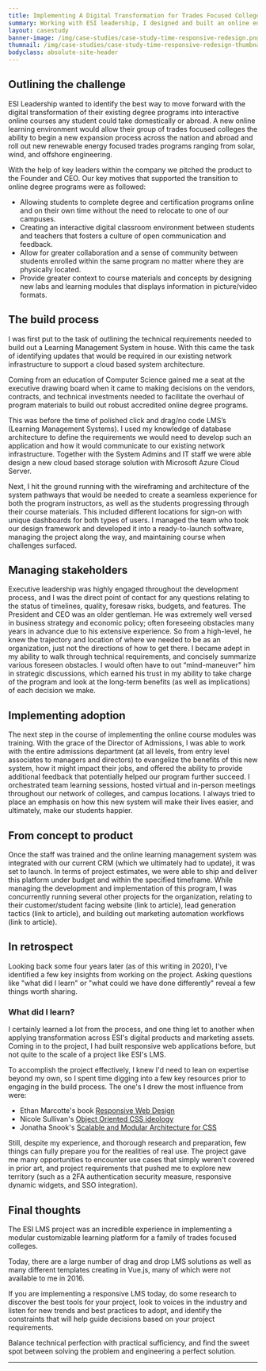 ```yaml
---
title: Implementing A Digital Transformation for Trades Focused Colleges
summary: Working with ESI leadership, I designed and built an online education platform for their family of colleges. This was instrumental in the advancement of internationally accreddited degree programs to get students industry certifications around the world. Read about some of the challenges and opportunities we discovered in implementing an online focused education platform.
layout: casestudy
banner-image: /img/case-studies/case-study-time-responsive-redesign.png
thumnail: /img/case-studies/case-study-time-responsive-redesign-thumbnail.png
bodyclass: absolute-site-header
---
```


## Outlining the challenge

ESI Leadership wanted to identify the best way to move forward with the digital transformation of their existing degree programs into interactive online courses any student could take domestically or abroad. A new online learning environment would allow their group of trades focused colleges the ability to begin a new expansion process across the nation and abroad and roll out new renewable energy focused trades programs ranging from solar, wind, and offshore engineering.

With the help of key leaders within the company we pitched the product to the Founder and CEO. Our key motives that supported the transition to online degree programs were as followed:

- Allowing students to complete degree and certification programs online and on their own time without the need to relocate to one of our campuses.
- Creating an interactive digital classroom environment between students and teachers that fosters a culture of open communication and feedback.
- Allow for greater collaboration and a sense of community between students enrolled within the same program no matter where they are physically located.
- Provide greater context to course materials and concepts by designing new labs and learning modules that displays information in picture/video formats.

## The build process

I was first put to the task of outlining the technical requirements needed to build out a Learning Management System in house. With this came the task of identifying updates that would be required in our existing network infrastructure to support a cloud based system architecture. 

Coming from an education of Computer Science gained me a seat at the executive drawing board when it came to making decisions on the vendors, contracts, and technical investments needed to facilitate the overhaul of program materials to build out robust accredited online degree programs. 

This was before the time of polished click and drag/no code LMS’s (Learning Management Systems). I used my knowledge of database architecture to define the requirements we would need to develop such an application and how it would communicate to our existing network infrastructure. Together with the System Admins and IT staff we were able design a new cloud based storage solution with Microsoft Azure Cloud Server.

Next, I hit the ground running with the wireframing and architecture of the system pathways that would be needed to create a seamless experience for both the program instructors, as well as the students progressing through their course materials. This included different locations for sign-on with unique dashboards for both types of users. I managed the team who took our design framework and developed it into a ready-to-launch software, managing the project along the way, and maintaining course when challenges surfaced.

## Managing stakeholders

Executive leadership was highly engaged throughout the development process, and I was the direct point of contact for any questions relating to the status of timelines, quality, foresaw risks, budgets, and features. The President and CEO was an older gentleman. He was extremely well versed in business strategy and economic policy; often foreseeing obstacles many years in advance due to his extensive experience. So from a high-level, he knew the trajectory and location of where we needed to be as an organization, just not the directions of how to get there. I became adept in my ability to walk through technical requirements, and concisely summarize various foreseen obstacles. I would often have to out “mind-maneuver" him in strategic discussions, which earned his trust in my ability to take charge of the program and look at the long-term benefits (as well as implications) of each decision we make.

## Implementing adoption

The next step in the course of implementing the online course modules was training. With the grace of the Director of Admissions, I was able to work with the entire admissions department (at all levels, from entry level associates to managers and directors) to evangelize the benefits of this new system, how it might impact their jobs, and offered the ability to provide additional feedback that potentially helped our program further succeed. I orchestrated team learning sessions, hosted virtual and in-person meetings throughout our network of colleges, and campus locations. I always tried to place an emphasis on how this new system will make their lives easier, and ultimately, make our students happier.

## From concept to product

Once the staff was trained and the online learning management system was integrated with our current CRM (which we ultimately had to update), it was set to launch. In terms of project estimates, we were able to ship and deliver this platform under budget and within the specified timeframe. While managing the development and implementation of this program, I was concurrently running several other projects for the organization, relating to their customer/student facing website (link to article), lead generation tactics (link to article), and building out marketing automation workflows (link to article).

## In retrospect

Looking back some four years later (as of this writing in 2020), I've identified a few key insights from working on the project. Asking questions like "what did I learn" or "what could we have done differently" reveal a few things worth sharing.

### What did I learn?

I certainly learned a lot from the process, and one thing let to another when applying transformation across ESI's digital products and marketing assets. Coming in to the project, I had  built responsive web applications before, but not quite to the scale of a project like ESI's LMS.

To accomplish the project effectively, I knew I'd need to lean on expertise beyond my own, so I spent time digging into a few key resources prior to engaging in the build process. The one's I drew the most influence from were:
- Ethan Marcotte's book [Responsive Web Design](https://abookapart.com/products/responsive-web-design)
- Nicole Sullivan's [Object Oriented CSS ideology](https://github.com/stubbornella/oocss/wiki)
- Jonatha Snook's [Scalable and Modular Architecture for CSS](https://smacss.com/)

Still, despite my experience, and thorough research and preparation, few things can fully prepare you for the realities of real use. The project gave me many opportunities to encounter use cases that simply weren't covered in prior art, and project requirements that pushed me to explore new territory (such as a 2FA authentication security measure, responsive dynamic widgets, and SSO integration).


## Final thoughts

The ESI LMS project was an incredible experience in implementing a modular customizable learning platform for a family of trades focused colleges.

Today, there are a large number of drag and drop LMS solutions as well as many different templates creating in Vue.js, many of which were not available to me in 2016.

If you are implementing a responsive LMS today, do some research to discover the best tools for your project, look to voices in the industry and listen for new trends and best practices to adopt, and identify the constraints that will help guide decisions based on your project requirements.

Balance technical perfection with practical sufficiency, and find the sweet spot between solving the problem and engineering a perfect solution.

---
